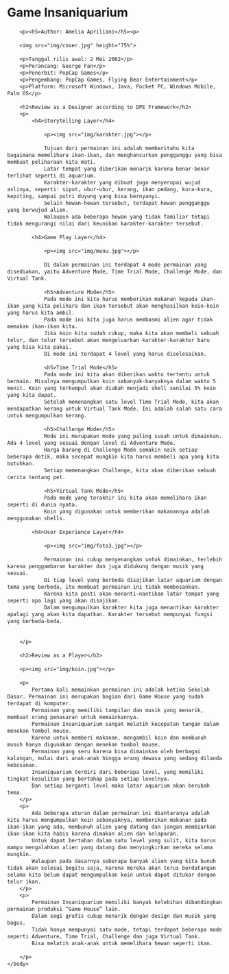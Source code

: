 <html>
	<body>
		<h1>Game Insaniquarium</h1>
		
		<p><h5>Author: Amelia Apriliani</h5><p>
		
		<img src="img/cover.jpg" height="75%">

		<p>Tanggal rilis awal: 2 Mei 2002</p>
		<p>Perancang: George Fan</p>
		<p>Penerbit: PopCap Games</p>
		<p>Pengembang: PopCap Games, Flying Bear Entertainment</p>
		<p>Platform: Microsoft Windows, Java, Pocket PC, Windows Mobile, Palm OS</p>
				
		<h2>Review as a Designer according to DPE Framework</h2>
		<p>
			<h4>Storytelling Layer</h4>
			
				<p><img src="img/karakter.jpg"></p>
				
				Tujuan dari permainan ini adalah memberitahu kita bagaimana memelihara ikan-ikan, dan menghancurkan pengganggu yang bisa membuat peliharaan kita mati.
				Latar tempat yang diberikan menarik karena benar-benar terlihat seperti di aquarium.
				Karakter-karakter yang dibuat juga menyerupai wujud aslinya, seperti: siput, ubur-ubur, kerang, ikan pedang, kura-kura, kepiting, sampai putri duyung yang bisa bernyanyi.
				Selain hewan-hewan tersebut, terdapat hewan pengganggu yang berwujud alien.
				Walaupun ada beberapa hewan yang tidak familiar tetapi tidak mengurangi nilai dari keunikan karakter-karakter tersebut.
				
			<h4>Game Play Layer</h4>
			
				<p><img src="img/menu.jpg"></p>
				
				Di dalam permainan ini terdapat 4 mode permainan yang disediakan, yaitu Adventure Mode, Time Trial Mode, Challenge Mode, dan Virtual Tank.
				
				<h5>Adventure Mode</h5>
				Pada mode ini kita harus memberikan makanan kepada ikan-ikan yang kita pelihara dan ikan tersebut akan menghasilkan koin-koin yang harus kita ambil.
				Pada mode ini kita juga harus membasmi alien agar tidak memakan ikan-ikan kita.
				Jika koin kita sudah cukup, maka kita akan membeli sebuah telur, dan telur tersebut akan mengeluarkan karakter-karakter baru yang bisa kita pakai. 
				Di mode ini terdapat 4 level yang harus diselesaikan.
				
				<h5>Time Trial Mode</h5>
				Pada mode ini kita akan diberikan waktu tertentu untuk bermain. Misalnya mengumpulkan koin sebanyak-banyaknya dalam waktu 5 menit. Koin yang terkumpul akan diubah menjadi shell senilai 5% koin yang kita dapat.
				Setelah memenangkan satu level Time Trial Mode, kita akan mendapatkan kerang untuk Virtual Tank Mode. Ini adalah salah satu cara untuk mengumpulkan kerang.
			
				<h5>Challenge Mode</h5>
				Mode ini merupakan mode yang paling susah untuk dimainkan. Ada 4 level yang sesuai dengan level di Adventure Mode.
				Harga barang di Challenge Mode semakin naik setiap beberapa detik, maka secepat mungkin kita harus membeli apa yang kita butuhkan.
				Setiap memenangkan Challenge, kita akan diberikan sebuah cerita tentang pet.
				
				<h5>Virtual Tank Mode</h5>
				Pada mode yang terakhir ini kita akan memelihara ikan seperti di dunia nyata.
				Koin yang digunakan untuk memberikan makanannya adalah menggunakan shells.
				
			<h4>User Experience Layer</h4>
				
				<p><img src="img/foto3.jpg"></p>
				
				Permainan ini cukup menyenangkan untuk dimainkan, terlebih karena penggambaran karakter dan juga didukung dengan musik yang sesuai.
				Di tiap level yang berbeda disajikan latar aquarium dengan tema yang berbeda, itu membuat permainan ini tidak membosankan.
				Karena kita pasti akan menanti-nantikan latar tempat yang seperti apa lagi yang akan disajikan.
				Dalam mengumpulkan karakter kita juga menantikan karakter apalagi yang akan kita dapatkan. Karakter tersebut mempunyai fungsi yang berbeda-beda.
				
				
		</p>
		
		<h2>Review as a Player</h2>
		
		<p><img src="img/koin.jpg"></p>
		
		<p>
			Pertama kali memainkan permainan ini adalah ketika Sekolah Dasar. Permainan ini merupakan bagian dari Game House yang sudah terdapat di komputer.
			Permainan yang memiliki tampilan dan musik yang menarik, membuat orang penasaran untuk memainkannya.
			Permainan Insaniquarium sangat melatih kecepatan tangan dalam menekan tombol mouse.
			Karena untuk memberi makanan, mengambil koin dan membunuh musuh hanya digunakan dengan menekan tombol mouse.
			Permainan yang seru karena bisa dimainkan oleh berbagai kalangan, mulai dari anak-anak hingga orang dewasa yang sedang dilanda kebosanan.
			Insaniquarium terdiri dari beberapa level, yang memiliki tingkat kesulitan yang bertahap pada setiap levelnya.
			Dan setiap berganti level maka latar aquarium akan berubah tema.
		</p>
		<p>
			Ada beberapa aturan dalam permainan ini diantaranya adalah kita harus mengumpulkan koin sebanyaknya, memberikan makanan pada ikan-ikan yang ada, membunuh alien yang datang dan jangan membiarkan ikan-ikan kita habis karena dimakan alien dan kelaparan.
			Untuk dapat bertahan dalam satu level yang sulit, kita harus mampu mengalahkan alien yang datang dan menyingkirkan mereka selama mungkin.
			Walaupun pada dasarnya seberapa banyak alien yang kita bunuh tidak akan selesai begitu saja, karena mereka akan terus berdatangan selama kita belum dapat mengumpulkan koin untuk dapat ditukar dengan telur ikan.
		</p>
		<p>
			Permainan Insaniquarium memiliki banyak kelebihan dibandingkan permainan produksi “Game House” lain.
			Dalam segi grafis cukup menarik dengan design dan musik yang bagus.
			Tidak hanya mempunyai satu mode, tetapi terdapat beberapa mode seperti Adventure, Time Trial, Challenge dan juga Virtual Tank.
			Bisa melatih anak-anak untuk memelihara hewan seperti ikan.
			
		</p>
	</body>
<html>
